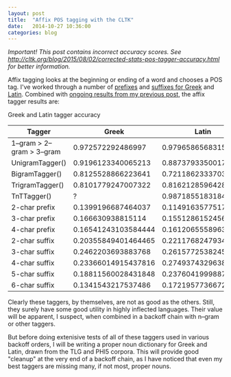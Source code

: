 ```yaml
---
layout: post
title:  "Affix POS tagging with the CLTK"
date:   2014-10-27 10:36:00
categories: blog
---
```


*Important! This post contains incorrect accuracy scores. See <http://cltk.org/blog/2015/08/02/corrected-stats-pos-tagger-accuracy.html> for better information.*

Affix tagging looks at the beginning or ending of a word and chooses a POS tag. I've worked through a number of <a href="/notebooks/Affix%20tagging,%20Greek%20prefixes.html">prefixes</a> and <a href="/notebooks/Affix tagging, Greek suffixes.html">suffixes for Greek</a> and <a href="/notebooks/Affix%20tagging,%20Latin.html">Latin</a>. Combined with <a href="/blog/2014/10/25/tnt-pos-taggers-with-cltk.html">ongoing results from my previous post</a>, the affix tagger results are:

<div class="panel panel-default">
  <!-- Default panel contents -->
  <div class="panel-heading">Greek and Latin tagger accuracy</div>
  <!-- Table -->
  <table class="table">
    <thead>
      <tr>
        <th>Tagger</th>
        <th>Greek</th>
        <th>Latin</th>
      </tr>
    </thead>
    <tbody>
      <tr>
        <td>1–gram > 2–gram > 3–gram</td>
        <td>0.972572292486997</td>
        <td>0.9796586568315676</td>
      </tr>
      <tr>
        <td>UnigramTagger()</td>
        <td>0.9196123340065213</td>
        <td>0.8873793350017877</td>
      </tr>
      <tr>
        <td>BigramTagger()</td>
        <td>0.8125528866223641</td>
        <td>0.7211862333703404</td>
      </tr>
      <tr>
        <td>TrigramTagger()</td>
        <td>0.8101779247007322</td>
        <td>0.8162128596428504</td>
      </tr>
      <tr>
        <td>TnTTagger()</td>
        <td>?</td>
        <td>0.9871855183184991</td>
      </tr>
      <tr>
        <td>2-char prefix</td>
        <td>0.1399196687464037</td>
        <td>0.11491635775172647</td>
      </tr>
      <tr>
        <td>3-char prefix</td>
        <td>0.166630938815114</td>
        <td>0.15512861524565794</td>
      </tr>
      <tr>
        <td>4-char prefix</td>
        <td>0.16541243103584444</td>
        <td>0.16120655589635513</td>
      </tr>
      <tr>
        <td>2-char suffix</td>
        <td>0.20355849401464465</td>
        <td>0.22117682479348175</td>
      </tr>
      <tr>
        <td>3-char suffix</td>
        <td>0.2462203693883768</td>
        <td>0.2615772538245865</td>
      </tr>
      <tr>
        <td>4-char suffix</td>
        <td>0.23366014915437816</td>
        <td>0.2749374329638899</td>
      </tr>
      <tr>
        <td>5-char suffix</td>
        <td>0.18811560028431848</td>
        <td>0.2376041999887097</td>
      </tr>
      <tr>
        <td>6-char suffix</td>
        <td>0.1341543217537486</td>
        <td>0.1721957736672751</td>
      </tr>
    </tbody>
  </table>
</div>

Clearly these taggers, by themselves, are not as good as the others. Still, they surely have some good utility in highly inflected languages. Their value will be apparent, I suspect, when combined in a backoff chain with n–gram or other taggers.

But before doing extenisive tests of all of these taggers used in various backoff orders, I will be writing a proper noun dictionary for Greek and Latin, drawn from the TLG and PHI5 corpora. This will provide good "cleanup" at the very end of a backoff chain, as I have noticed that even my best taggers are missing many, if not most, proper nouns.
